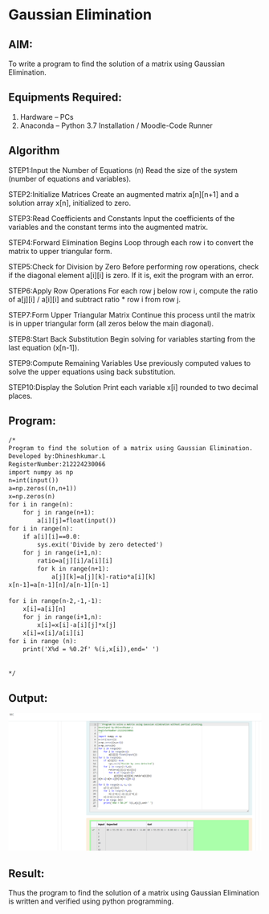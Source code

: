 # Gaussian Elimination

## AIM:
To write a program to find the solution of a matrix using Gaussian Elimination.

## Equipments Required:
1. Hardware – PCs
2. Anaconda – Python 3.7 Installation / Moodle-Code Runner

## Algorithm
STEP1:Input the Number of Equations (n)
Read the size of the system (number of equations and variables).

STEP2:Initialize Matrices
Create an augmented matrix a[n][n+1] and a solution array x[n], initialized to zero.

STEP3:Read Coefficients and Constants
Input the coefficients of the variables and the constant terms into the augmented matrix.

STEP4:Forward Elimination Begins
Loop through each row i to convert the matrix to upper triangular form.

STEP5:Check for Division by Zero
Before performing row operations, check if the diagonal element a[i][i] is zero. If it is, exit the program with an error.

STEP6:Apply Row Operations
For each row j below row i, compute the ratio of a[j][i] / a[i][i] and subtract ratio * row i from row j.

STEP7:Form Upper Triangular Matrix
Continue this process until the matrix is in upper triangular form (all zeros below the main diagonal).

STEP8:Start Back Substitution
Begin solving for variables starting from the last equation (x[n-1]).

STEP9:Compute Remaining Variables
Use previously computed values to solve the upper equations using back substitution.

STEP10:Display the Solution
Print each variable x[i] rounded to two decimal places.



## Program:
```
/*
Program to find the solution of a matrix using Gaussian Elimination.
Developed by:Dhineshkumar.L 
RegisterNumber:212224230066
import numpy as np
n=int(input())
a=np.zeros((n,n+1))
x=np.zeros(n)
for i in range(n):
    for j in range(n+1):
        a[i][j]=float(input())
for i in range(n):
    if a[i][i]==0.0:
        sys.exit('Divide by zero detected')
    for j in range(i+1,n):
        ratio=a[j][i]/a[i][i]
        for k in range(n+1):
            a[j][k]=a[j][k]-ratio*a[i][k]
x[n-1]=a[n-1][n]/a[n-1][n-1]

for i in range(n-2,-1,-1):
    x[i]=a[i][n]
    for j in range(i+1,n):
        x[i]=x[i]-a[i][j]*x[j]
    x[i]=x[i]/a[i][i]
for i in range (n):
    print('X%d = %0.2f' %(i,x[i]),end=' ')


*/
```

## Output:
![alt text](<Screenshot 2025-04-24 183148.png>)



## Result:
Thus the program to find the solution of a matrix using Gaussian Elimination is written and verified using python programming.

